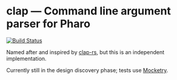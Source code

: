 # clap — Command line argument parser for Pharo
[![Build Status][travis-status]][travis]

Named after and inspired by [clap-rs](https://github.com/kbknapp/clap-rs), but
this is an independent implementation.

Currently still in the design discovery phase; tests use [Mocketry](http://smalltalkhub.com/#!/~dionisiy/Mocketry).

[travis]: https://travis-ci.org/cdlm/clap-st
[travis-status]: https://travis-ci.org/cdlm/clap-st.svg?branch=master
